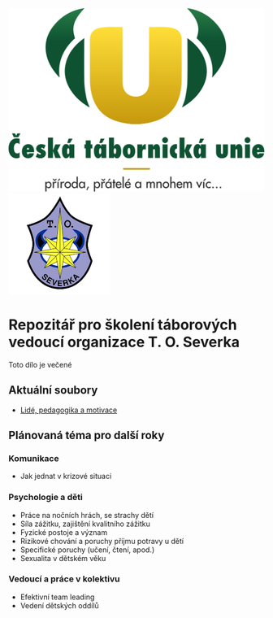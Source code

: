 ![logoCTU](zdroje/logo.png)
![logoSeverka](zdroje/logoSEVERKA.png)

# Repozitář pro školení táborových vedoucí organizace T. O. Severka
Toto dílo je večené

## Aktuální soubory
- [Lidé, pedagogika a motivace](pedagogika/pedagogika.pdf)

## Plánovaná téma pro další roky
### __Komunikace__
- Jak jednat v krizové situaci

### __Psychologie a děti__
- Práce na nočních hrách, se strachy dětí
- Síla zážitku, zajištění kvalitního zážitku
- Fyzické postoje a význam
- Rizikové chování a poruchy příjmu potravy u dětí
- Specifické poruchy (učení, čtení, apod.)
- Sexualita v dětském věku

### __Vedoucí a práce v kolektivu__
- Efektivní team leading
- Vedení dětských oddílů
